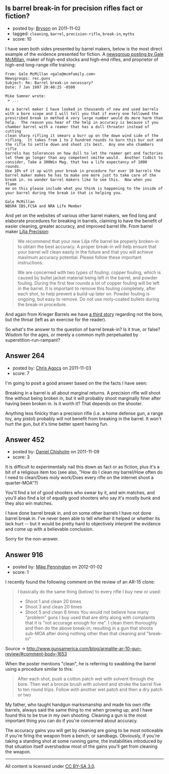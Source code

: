 ## Is barrel break-in for precision rifles fact or fiction?

- posted by: [Bryson](https://stackexchange.com/users/-1/32-bryson) on 2011-11-02
- tagged: `cleaning`, `barrel`, `precision-rifle`, `break-in`, `myths`
- score: 10

I have seen both sides presented by barrel makers, below is the most direct example of the evidence presented for fiction. A <a href="http://groups.google.com/group/rec.guns/browse_thread/thread/2f3e5b3c7be10adf/a4a6b09ef0cc8302?q=group:rec.guns+insubject:necessary+insubject:barrel+insubject:break+author:Gale+author:McMillan">newsgroup posting by Gale McMillan</a>, maker of high-end stocks and high-end rifles, and proprietor of high-end long-range rifle training: 

    From: Gale McMillan <gale@mcmfamily.com>
    Newsgroups: rec.guns
    Subject: Re: Barrel break-in necessary?
    Date: 7 Jan 1997 20:40:25 -0500
    
    Mike Sumner wrote:
     > ...
    
    As a barrel maker I have looked in thousands of new and used barrels
    with a bore scope and I will tell you that if every one followed the
    prescribed break in method A very large number would do more harm than
    help.  The reason you hear of the help in accuracy is because if you
    chamber barrel with a reamer that has a dull throater instead of cutting
    clean sharp rifling it smears a burr up on the down wind side of the
    rifling.  It takes from 1 to 2 hundred rounds to burn this bur out and
    the rifle to settle down and shoot its best.  Any one who chambers rifle
    barrels has tolerances on how dull to let the reamer get and factories
    let them go longer than any competent smithe would.  Another tidbit to
    consider, Take a 300Win Mag. that has a life expectancy of 1000 rounds. 
    Use 10% of it up with your break in procedure for ever 10 barrels the
    barrel maker makes he has to make one more just to take care of the
    break in. no wonder barrel makers like to see this.  Now when you flame
    me on this please include what you think is happening to the inside of
    your barrel during the break in that is helping you.
    
    Gale McMillan
    NBSRA IBS,FCSA and NRA Life Member

And yet on the websites of various other barrel makers, we find long and elaborate procedures for breaking in barrels, claiming to have the benefit of easier cleaning, greater accuracy, and improved barrel life. From barrel maker <a href="">Lilja Precision</a>:

> We recommend that your new Lilja rifle barrel be properly broken-in to
> obtain the best accuracy. A proper break-in will help ensure that your
> barrel will clean easily in the future and that you will achieve
> maximum accuracy potential. Please follow these important
> instructions.
> 
> We are concerned with two types of fouling: copper fouling, which is
> caused by bullet jacket material being left in the barrel, and powder
> fouling. During the first few rounds a lot of copper fouling will be
> left in the barrel. It is important to remove this fouling completely,
> after each shot, to help prevent a build-up later on. Powder fouling
> is ongoing, but easy to remove. Do not use moly-coated bullets during
> the break-in procedure.

And again from Krieger Barrels we have <a href="http://www.kriegerbarrels.com/Break_In__Cleaning-c1246-wp2558.htm">a third story</a> regarding not the bore, but the throat (left as an exercise for the reader).

So what's the answer to the question of barrel break-in? Is it true, or false? Wisdom for the ages, or merely a common myth perpetuated by superstition-run-rampant? 


## Answer 264

- posted by: [Chris Agocs](https://stackexchange.com/users/-1/12-chris-agocs) on 2011-11-03
- score: 7

I'm going to posit a good answer based on the the facts I have seen:

Breaking in a barrel is all about marginal returns. A precision rifle will shoot fine without being broken in, but it will probably shoot marginally finer after having been broken in. Is it worth it? That depends on the shooter. 

Anything less finicky than a precision rifle (i.e. a home defense gun, a range toy, any pistol) probably will not benefit from breaking in the barrel. It won't hurt the gun, but it's time better spent having fun.


## Answer 452

- posted by: [Daniel Chisholm](https://stackexchange.com/users/-1/36-daniel-chisholm) on 2011-11-09
- score: 3

It is difficult to experimentally nail this down as fact or as fiction, plus it's a bit of a religious item too (see also, "How do I clean my barrel/How often do I need to clean/Does moly work/Does every rifle on the internet shoot a quarter-MOA"?)

You'll find a lot of good shooters who swear by it, and win matches, and you'll also find a lot of equally good shooters who say it's mostly bunk and they also win matches.

I have done barrel break in, and on some other barrels I have not done barrel break in.  I've never been able to tell whether it helped or whether its lack hurt -- but it would be pretty hard to objectively interpret the evidence and come up with a believable conclusion.

Sorry for the non-answer.


## Answer 916

- posted by: [Mike Pennington](https://stackexchange.com/users/-1/342-mike-pennington) on 2012-01-02
- score: 1

I recently found the following comment on the review of an AR-15 clone:

> I basically do the same thing (below) to every rifle I buy new or used:
> 
> - Shoot 1 and clean 20 times
> - Shoot 3 and clean 20 times
> - Shoot 5 and clean 8 times
> You would not believe how many "problem" guns I buy used that are dirty along with complaints that it is "not accurage enough for me". I clean them thoroughly and then do the above break-in; resulting in a gun that shoots sub-MOA after doing nothing other than that cleaning and "break-in"

Source -> http://www.gunsamerica.com/blog/armalite-ar-10-gun-review/#comment-body-1653

When the poster mentions "clean", he is referring to swabbing the barrel using a procedure similar to this:

> After each shot, push a cotton patch wet with solvent through the bore. Then wet a bronze brush with solvent and stroke the barrel five to ten round trips. Follow with another wet patch and then a dry patch or two

My father, who taught handgun marksmanship and made his own rifle barrels, always said the same thing to me when growing up; and I have found this to be true in my own shooting.  Cleaning a gun is the most important thing you can do if you're concerned about accuracy.  

The accuracy gains you will get by cleaning are going to be most noticeable if you're firing the weapon from a bench, or sandbags.  Obviously, if you're taking a standing shot at some running game, the instabilities introduced by that situation itself overshadow most of the gains you'll get from cleaning the weapon.



---

All content is licensed under [CC BY-SA 3.0](https://creativecommons.org/licenses/by-sa/3.0/).
